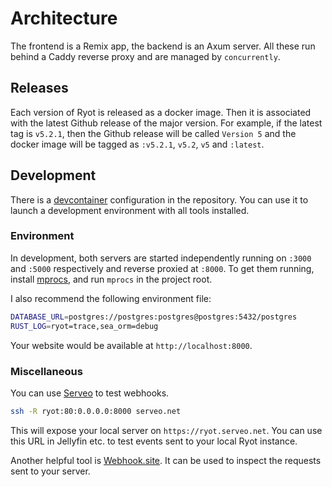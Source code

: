 # Architecture

The frontend is a Remix app, the backend is an Axum server. All these run behind a Caddy
reverse proxy and are managed by `concurrently`.

## Releases

Each version of Ryot is released as a docker image. Then it is associated with the latest
Github release of the major version. For example, if the latest tag is `v5.2.1`, then
the Github release will be called `Version 5` and the docker image will be tagged as
`:v5.2.1`, `v5.2`, `v5` and `:latest`.

## Development

There is a [devcontainer](https://code.visualstudio.com/docs/devcontainers/containers)
configuration in the repository. You can use it to launch a development environment
with all tools installed.

### Environment

In development, both servers are started independently running on `:3000` and `:5000`
respectively and reverse proxied at `:8000`. To get them running, install
[mprocs](https://github.com/pvolok/mprocs), and run `mprocs` in the project root.

I also recommend the following environment file:

```bash title=".env"
DATABASE_URL=postgres://postgres:postgres@postgres:5432/postgres
RUST_LOG=ryot=trace,sea_orm=debug
```

Your website would be available at `http://localhost:8000`.

### Miscellaneous

You can use [Serveo](https://serveo.net/) to test webhooks.

```bash
ssh -R ryot:80:0.0.0.0:8000 serveo.net
```

This will expose your local server on `https://ryot.serveo.net`. You can use this URL
in Jellyfin etc. to test events sent to your local Ryot instance.

Another helpful tool is [Webhook.site](https://webhook.site/). It can be used to inspect
the requests sent to your server.
